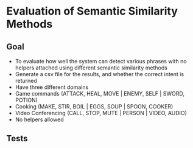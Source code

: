 Evaluation of Semantic Similarity Methods
==========

Goal
---------

- To evaluate how well the system can detect various phrases with no helpers
attached using different semantic similarity methods
- Generate a csv file for the results, and whether the correct intent is
returned
- Have three different domains
- Game commands (ATTACK, HEAL, MOVE | ENEMY, SELF | SWORD, POTION)
- Cooking (MAKE, STIR, BOIL | EGGS, SOUP | SPOON, COOKER)
- Video Conferencing (CALL, STOP, MUTE | PERSON | VIDEO, AUDIO)
- No helpers allowed


Tests
---------
